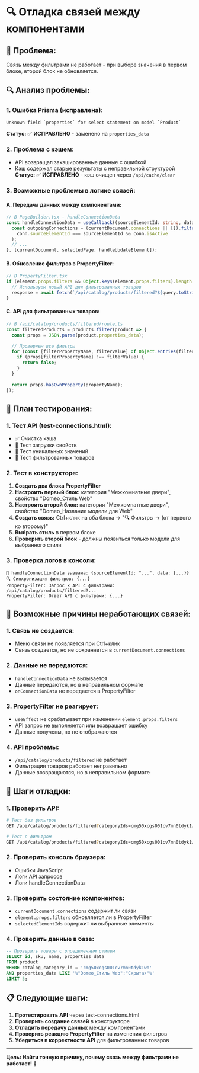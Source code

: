 # 🔍 Отладка связей между компонентами

## 🎯 **Проблема:**
Связь между фильтрами не работает - при выборе значения в первом блоке, второй блок не обновляется.

## 🔍 **Анализ проблемы:**

### **1. Ошибка Prisma (исправлена):**
```
Unknown field `properties` for select statement on model `Product`
```
**Статус:** ✅ **ИСПРАВЛЕНО** - заменено на `properties_data`

### **2. Проблема с кэшем:**
- API возвращал закэшированные данные с ошибкой
- Кэш содержал старые результаты с неправильной структурой
**Статус:** ✅ **ИСПРАВЛЕНО** - кэш очищен через `/api/cache/clear`

### **3. Возможные проблемы в логике связей:**

#### **A. Передача данных между компонентами:**
```typescript
// В PageBuilder.tsx - handleConnectionData
const handleConnectionData = useCallback((sourceElementId: string, data: any) => {
  const outgoingConnections = (currentDocument.connections || []).filter(conn => 
    conn.sourceElementId === sourceElementId && conn.isActive
  );
  // ...
}, [currentDocument, selectedPage, handleUpdateElement]);
```

#### **B. Обновление фильтров в PropertyFilter:**
```typescript
// В PropertyFilter.tsx
if (element.props.filters && Object.keys(element.props.filters).length > 0) {
  // Используем новый API для фильтрованных товаров
  response = await fetch(`/api/catalog/products/filtered?${query.toString()}`);
}
```

#### **C. API для фильтрованных товаров:**
```typescript
// В /api/catalog/products/filtered/route.ts
const filteredProducts = products.filter(product => {
  const props = JSON.parse(product.properties_data);
  
  // Проверяем все фильтры
  for (const [filterPropertyName, filterValue] of Object.entries(filters)) {
    if (props[filterPropertyName] !== filterValue) {
      return false;
    }
  }
  
  return props.hasOwnProperty(propertyName);
});
```

## 🧪 **План тестирования:**

### **1. Тест API (test-connections.html):**
- ✅ Очистка кэша
- 🔄 Тест загрузки свойств
- 🔄 Тест уникальных значений
- 🔄 Тест фильтрованных товаров

### **2. Тест в конструкторе:**
1. **Создать два блока PropertyFilter**
2. **Настроить первый блок:** категория "Межкомнатные двери", свойство "Domeo_Стиль Web"
3. **Настроить второй блок:** категория "Межкомнатные двери", свойство "Domeo_Название модели для Web"
4. **Создать связь:** Ctrl+клик на оба блока → "🔍 Фильтры → (от первого ко второму)"
5. **Выбрать стиль** в первом блоке
6. **Проверить второй блок** - должны появиться только модели для выбранного стиля

### **3. Проверка логов в консоли:**
```
🔗 handleConnectionData вызвана: {sourceElementId: "...", data: {...}}
🔍 Синхронизация фильтров: {...}
PropertyFilter: Запрос к API с фильтрами: /api/catalog/products/filtered?...
PropertyFilter: Ответ API с фильтрами: {...}
```

## 🐛 **Возможные причины неработающих связей:**

### **1. Связь не создается:**
- Меню связи не появляется при Ctrl+клик
- Связь создается, но не сохраняется в `currentDocument.connections`

### **2. Данные не передаются:**
- `handleConnectionData` не вызывается
- Данные передаются, но в неправильном формате
- `onConnectionData` не передается в PropertyFilter

### **3. PropertyFilter не реагирует:**
- `useEffect` не срабатывает при изменении `element.props.filters`
- API запрос не выполняется или возвращает ошибку
- Данные получены, но не отображаются

### **4. API проблемы:**
- `/api/catalog/products/filtered` не работает
- Фильтрация товаров работает неправильно
- Данные возвращаются, но в неправильном формате

## 🔧 **Шаги отладки:**

### **1. Проверить API:**
```bash
# Тест без фильтров
GET /api/catalog/products/filtered?categoryIds=cmg50xcgs001cv7mn0tdyk1wo&propertyName=Domeo_Название%20модели%20для%20Web

# Тест с фильтром
GET /api/catalog/products/filtered?categoryIds=cmg50xcgs001cv7mn0tdyk1wo&propertyName=Domeo_Название%20модели%20для%20Web&filters={"Domeo_Стиль Web":"Скрытая"}
```

### **2. Проверить консоль браузера:**
- Ошибки JavaScript
- Логи API запросов
- Логи handleConnectionData

### **3. Проверить состояние компонентов:**
- `currentDocument.connections` содержит ли связи
- `element.props.filters` обновляется ли в PropertyFilter
- `selectedElementIds` содержит ли выбранные элементы

### **4. Проверить данные в базе:**
```sql
-- Проверить товары с определенным стилем
SELECT id, sku, name, properties_data 
FROM product 
WHERE catalog_category_id = 'cmg50xcgs001cv7mn0tdyk1wo' 
AND properties_data LIKE '%"Domeo_Стиль Web":"Скрытая"%'
LIMIT 5;
```

## 📋 **Следующие шаги:**

1. **Протестировать API** через test-connections.html
2. **Проверить создание связей** в конструкторе
3. **Отладить передачу данных** между компонентами
4. **Проверить реакцию PropertyFilter** на изменения фильтров
5. **Убедиться в корректности API** для фильтрованных товаров

---

**Цель: Найти точную причину, почему связь между фильтрами не работает! 🎯**

